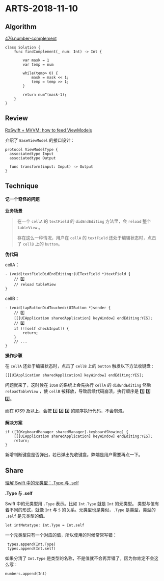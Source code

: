 # ARTS-2018-11-10

## Algorithm
[476.number-complement](https://leetcode-cn.com/problems/number-complement/description/)

```
class Solution {
    func findComplement(_ num: Int) -> Int {

        var mask = 1
        var temp = num

        while(temp> 0) {
            mask = mask << 1;
            temp = temp >> 1;
        }

        return num^(mask-1);
    }
}
```

## Review
[RxSwift + MVVM: how to feed ViewModels](https://medium.com/blablacar-tech/rxswift-mvvm-66827b8b3f10)

介绍了 `BaseViewModel` 的接口设计：

```
protocol ViewModelType {
  associatedtype Input
  associatedtype Output

  func transform(input: Input) -> Output
}
```

## Technique
#### 记一个奇怪的问题

**业务场景**
> 在一个 `cellA` 的 `textField` 的 `didEndEditing` 方法里，会 `reload` 整个 `tableView` 。
>
> 存在这么一种情况，用户在 `cellA` 的 `textField` 还处于编辑状态时，点击了 `cellB` 上的 `button`。

**伪代码**

cellA：

```
- (void)textFieldDidEndEditing:(UITextField *)textField {
    // 3️⃣
    // reload tableView
}
```

cellB：

```
- (void)tapButtonDidTouched:(UIButton *)sender {
    // 1️⃣
    [[[UIApplication sharedApplication] keyWindow] endEditing:YES];
    // 2️⃣
    if (![self checkInput]) {
        return;
    }
    // ...
}
```


**操作步骤**

在 `cellA` 还处于编辑状态时，点击了 `cellB` 上的 `button` 触发以下方法收键盘 :

```
[[[UIApplication sharedApplication] keyWindow] endEditing:YES];
```

问题就来了，这时候在 `iOS8` 的系统上会先执行 `cellA` 的 `didEndEditing` 然后 `reloadTableView` ，使 `cellB` 被释放，导致后续代码崩溃，执行顺序是 1️⃣ 3️⃣ 2️⃣。

而在 iOS9 及以上，会按 1️⃣ 2️⃣ 3️⃣ 的顺序执行代码，不会崩溃。

**解决方案**

```
if ([IQKeyboardManager sharedManager].keyboardShowing) {
    [[[UIApplication sharedApplication] keyWindow] endEditing:YES];
    return;
}
```

新增判断键盘是否弹出，若已弹出先收键盘，弊端是用户需要再点一下。

## Share

[理解 Swift 中的元类型：.Type 与 .self](https://www.jianshu.com/p/36083d0404b9?utm_campaign=hugo&utm_medium=reader_share&utm_content=note)

**.Type 与 .self**

Swift 中的元类型用 `.Type` 表示。比如 `Int.Type` 就是 `Int` 的元类型。
类型与值有着不同的形式，就像 `Int` 与 `5` 的关系。元类型也是类似，`.Type` 是类型，类型的 `.self` 是元类型的值。

```
let intMetatype: Int.Type = Int.self
```

一个元类型只有一个对应的值，所以使用的时候常常写错：

```
 types.append(Int.Type)
 types.append(Int.self)
```
如果分清了 `Int.Type` 是类型的名称，不是值就不会再弄错了。因为你肯定不会这么写：

```
numbers.append(Int)
```



